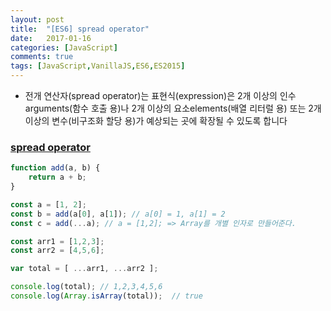 ```yaml
---
layout: post
title:  "[ES6] spread operator"
date:   2017-01-16
categories: [JavaScript]
comments: true
tags: [JavaScript,VanillaJS,ES6,ES2015]
---
```


- 전개 연산자(spread operator)는 표현식(expression)은 2개 이상의 인수arguments(함수 호출 용)나 2개 이상의 요소elements(배열 리터럴 용) 또는 2개 이상의 변수(비구조화 할당 용)가 예상되는 곳에 확장될 수 있도록 합니다

<!--more-->

### [spread operator](https://developer.mozilla.org/ko/docs/Web/JavaScript/Reference/Operators/Spread_operator)

```js
function add(a, b) {
    return a + b;
}

const a = [1, 2];
const b = add(a[0], a[1]); // a[0] = 1, a[1] = 2
const c = add(...a); // a = [1,2]; => Array를 개별 인자로 만들어준다.
```

```js
const arr1 = [1,2,3];
const arr2 = [4,5,6];

var total = [ ...arr1, ...arr2 ];

console.log(total); // 1,2,3,4,5,6
console.log(Array.isArray(total));  // true
```
